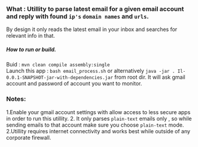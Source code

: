 ### What : Utillity to parse latest email for a given email account and reply with found `ip's` `domain names` and `urls`.

By design it only reads the latest email in your inbox and searches for relevant info in that.

##### How to run or build.
Buid : `mvn clean compile assembly:single`  
Launch this app : `bash email_process.sh` or alternatively `java -jar . Il-0.0.1-SNAPSHOT-jar-with-dependencies.jar` from root dir.
 It will ask gmail account and password of account you want to monitor.


### Notes:

1.Enable your gmail account settings with allow access to less secure apps in order to run this utillity.
2. It only parses `plain-text` emails only , so while sending emails to that account make sure you choose `plain-text` mode.
2.Utillity requires internet connectivity and works best while outside of any corporate firewall.
